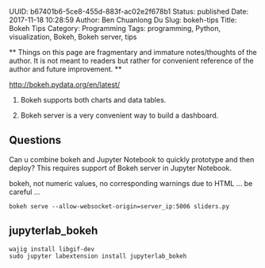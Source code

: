 UUID: b67401b6-5ce8-455d-883f-ac02e2f678b1
Status: published
Date: 2017-11-18 10:28:59
Author: Ben Chuanlong Du
Slug: bokeh-tips
Title: Bokeh Tips
Category: Programming
Tags: programming, Python, visualization, Bokeh, Bokeh server, tips

**
Things on this page are
fragmentary and immature notes/thoughts of the author.
It is not meant to readers
but rather for convenient reference of the author and future improvement.
**

<http://bokeh.pydata.org/en/latest/>

1. Bokeh supports both charts and data tables.

2. Bokeh server is a very convenient way to build a dashboard.

## Questions

Can u combine bokeh and Jupyter Notebook to quickly prototype and then deploy? 
This requires support of Bokeh server in Jupyter Notebook.


bokeh, not numeric values, no corresponding warnings due to HTML ...
be careful ...

```
bokeh serve --allow-websocket-origin=server_ip:5006 sliders.py
```

## jupyterlab_bokeh

    wajig install libgif-dev
    sudo jupyter labextension install jupyterlab_bokeh


